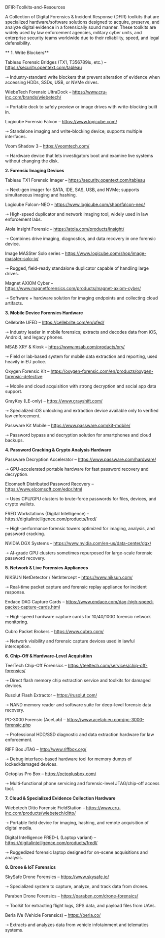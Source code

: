 DFIR-Toolkits-and-Resources

 A Collection of Digital Forensics & Incident Response (DFIR) toolkits that are specialized hardware/software solutions designed to acquire, preserve, and analyze digital evidence in a forensically sound manner. These toolkits are widely used by law enforcement agencies, military cyber units, and enterprise security teams worldwide due to their reliability, speed, and legal defensibility. 

** 1. Write Blockers**

Tableau Forensic Bridges (TX1, T356789iu, etc.) – https://security.opentext.com/tableau

➝ Industry-standard write blockers that prevent alteration of evidence when accessing HDDs, SSDs, USB, or NVMe drives.

WiebeTech Forensic UltraDock – https://www.cru-inc.com/brands/wiebetech/

➝ Portable dock to safely preview or image drives with write-blocking built in.

Logicube Forensic Falcon – https://www.logicube.com/

➝ Standalone imaging and write-blocking device; supports multiple interfaces.

Voom Shadow 3 – https://voomtech.com/

➝ Hardware device that lets investigators boot and examine live systems without changing the disk.

**2. Forensic Imaging Devices**

Tableau TX1 Forensic Imager – https://security.opentext.com/tableau

➝ Next-gen imager for SATA, IDE, SAS, USB, and NVMe; supports simultaneous imaging and hashing.

Logicube Falcon-NEO – https://www.logicube.com/shop/falcon-neo/

➝ High-speed duplicator and network imaging tool, widely used in law enforcement labs.

Atola Insight Forensic – https://atola.com/products/insight/

➝ Combines drive imaging, diagnostics, and data recovery in one forensic device.

Image MASSter Solo series – https://www.logicube.com/shop/image-masster-solo-iv/

➝ Rugged, field-ready standalone duplicator capable of handling large drives.

Magnet AXIOM Cyber – https://www.magnetforensics.com/products/magnet-axiom-cyber/

➝ Software + hardware solution for imaging endpoints and collecting cloud artifacts.

**3. Mobile Device Forensics Hardware**

Cellebrite UFED – https://cellebrite.com/en/ufed/

➝ Industry leader in mobile forensics; extracts and decodes data from iOS, Android, and legacy phones.

MSAB XRY & Kiosk – https://www.msab.com/products/xry/

➝ Field or lab-based system for mobile data extraction and reporting, used heavily in EU police.

Oxygen Forensic Kit – https://oxygen-forensic.com/en/products/oxygen-forensic-detective

➝ Mobile and cloud acquisition with strong decryption and social app data support.

GrayKey (LE-only) – https://www.grayshift.com/

➝ Specialized iOS unlocking and extraction device available only to verified law enforcement.

Passware Kit Mobile – https://www.passware.com/kit-mobile/

➝ Password bypass and decryption solution for smartphones and cloud backups.

**4. Password Cracking & Crypto Analysis Hardware**

Passware Decryption Accelerator – https://www.passware.com/hardware/

➝ GPU-accelerated portable hardware for fast password recovery and decryption.

Elcomsoft Distributed Password Recovery – https://www.elcomsoft.com/edpr.html

➝ Uses CPU/GPU clusters to brute-force passwords for files, devices, and crypto wallets.

FRED Workstations (Digital Intelligence) – https://digitalintelligence.com/products/fred/

➝ High-performance forensic towers optimized for imaging, analysis, and password cracking.

NVIDIA DGX Systems – https://www.nvidia.com/en-us/data-center/dgx/

➝ AI-grade GPU clusters sometimes repurposed for large-scale forensic password recovery.

**5. Network & Live Forensics Appliances**

NIKSUN NetDetector / NetIntercept – https://www.niksun.com/

➝ Real-time packet capture and forensic replay appliance for incident response.

Endace DAG Capture Cards – https://www.endace.com/dag-high-speed-packet-capture-cards.html

➝ High-speed hardware capture cards for 10/40/100G forensic network monitoring.

Cubro Packet Brokers – https://www.cubro.com/

➝ Network visibility and forensic capture devices used in lawful interception.

**6. Chip-Off & Hardware-Level Acquisition**

TeelTech Chip-Off Forensics – https://teeltech.com/services/chip-off-forensics/

➝ Direct flash memory chip extraction service and toolkits for damaged devices.

Rusolut Flash Extractor – https://rusolut.com/

➝ NAND memory reader and software suite for deep-level forensic data recovery.

PC-3000 Forensic (AceLab) – https://www.acelab.eu.com/pc-3000-forensic.php

➝ Professional HDD/SSD diagnostic and data extraction hardware for law enforcement.

RIFF Box JTAG – http://www.riffbox.org/

➝ Debug interface-based hardware tool for memory dumps of locked/damaged devices.

Octoplus Pro Box – https://octoplusbox.com/

➝ Multi-functional phone servicing and forensic-level JTAG/chip-off access tool.

**7. Cloud & Specialized Evidence Collection Hardware**

Wiebetech Ditto Forensic FieldStation – https://www.cru-inc.com/products/wiebetech/ditto/

➝ Portable field device for imaging, hashing, and remote acquisition of digital media.

Digital Intelligence FRED-L (Laptop variant) – https://digitalintelligence.com/products/fredl/

➝ Ruggedized forensic laptop designed for on-scene acquisitions and analysis.

**8. Drone & IoT Forensics**

SkySafe Drone Forensics – https://www.skysafe.io/

➝ Specialized system to capture, analyze, and track data from drones.

Paraben Drone Forensics – https://paraben.com/drone-forensics/

➝ Toolkit for extracting flight logs, GPS data, and payload files from UAVs.

Berla iVe (Vehicle Forensics) – https://berla.co/

➝ Extracts and analyzes data from vehicle infotainment and telematics systems.



